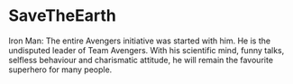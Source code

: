 # SaveTheEarth
Iron Man:
The entire Avengers initiative was started with him. He is the undisputed leader of Team Avengers. With his scientific mind, funny talks, selfless behaviour and charismatic attitude, he will remain the favourite superhero for many people. 